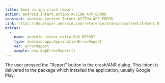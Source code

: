 ```yaml
---
title: Send an app crash report 
action: android.intent.action.ACTION_APP_ERROR
constant: android.content.Intent.ACTION_APP_ERROR
link: https://developer.android.com/reference/android/content/Intent.html#ACTION_APP_ERROR
extras: 
  - 
    name: android.intent.extra.BUG_REPORT
    type: android.app.ApplicationErrorReport
    var: errorReport
    sample: new AppErrorReport()
---
```

The user pressed the "Report" button in the crash/ANR dialog.
This intent is delivered to the package which installed the application, usually Google Play. 
